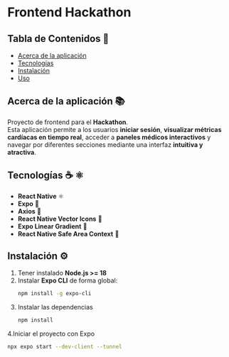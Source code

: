 # Frontend Hackathon

## Tabla de Contenidos 📑

- [Acerca de la aplicación](#acerca-de-la-aplicación)
- [Tecnologías](#tecnologías)
- [Instalación](#instalación)
- [Uso](#uso)

## Acerca de la aplicación 📚

Proyecto de frontend para el **Hackathon**.  
Esta aplicación permite a los usuarios **iniciar sesión**, **visualizar métricas cardíacas en tiempo real**, acceder a **paneles médicos interactivos** y navegar por diferentes secciones mediante una interfaz **intuitiva y atractiva**.  

## Tecnologías ☕️ ⚛️

- **React Native** ⚛️  
- **Expo** 🚀  
- **Axios** 🔗  
- **React Native Vector Icons** 🎨  
- **Expo Linear Gradient** 🌈  
- **React Native Safe Area Context** 📱  

## Instalación ⚙️

1. Tener instalado **Node.js >= 18**  
2. Instalar **Expo CLI** de forma global:  
   ```bash
   npm install -g expo-cli
   ```
3. Instalar las dependencias
   ``` bash
   npm install
   ```
4.Iniciar el proyecto con Expo
   ```bash
   npx expo start --dev-client --tunnel
   ```



